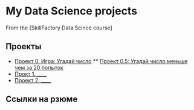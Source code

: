 # My Data Science projects

From the [SkillFactory Data Scince course]

## Проекты

* [Проект 0. Игра: Угадай число](https://github.com/Good-PJ/sf_ds_testgame/tree/main/project_0)
** [Проект 0.5: Угадай число меньше чем за 20 попыток](https://github.com/Good-PJ/sf_ds_testgame/tree/main/project_0.5)
* [Прокт 1. ____](____)
* [Проект 2. ____](____)

## Ссылки на рзюме
